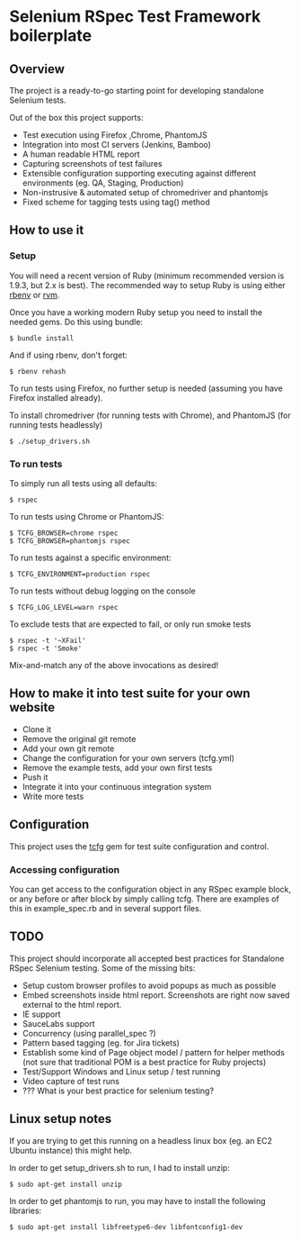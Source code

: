 Selenium RSpec Test Framework boilerplate
=========================================

Overview
--------
The project is a ready-to-go starting point for developing standalone Selenium tests.

Out of the box this project supports:

* Test execution using Firefox ,Chrome, PhantomJS
* Integration into most CI servers (Jenkins, Bamboo)
* A human readable HTML report
* Capturing screenshots of test failures
* Extensible configuration supporting executing against different environments (eg. QA, Staging, Production)
* Non-instrusive & automated setup of chromedriver and phantomjs
* Fixed scheme for tagging tests using tag() method


How to use it
-------------

### Setup

You will need a recent version of Ruby (minimum recommended version is 1.9.3, but 2.x is best). The recommended way to setup Ruby is using either [rbenv](https://github.com/sstephenson/rbenv) or [rvm](https://rvm.io/).

Once you have a working modern Ruby setup you need to install the needed gems. Do this using bundle:

    $ bundle install

And if using rbenv, don't forget:

    $ rbenv rehash

To run tests using Firefox, no further setup is needed (assuming you have Firefox installed already).

To install chromedriver (for running tests with Chrome), and PhantomJS (for running tests headlessly)

    $ ./setup_drivers.sh


### To run tests

To simply run all tests using all defaults:

    $ rspec

To run tests using Chrome or PhantomJS:

    $ TCFG_BROWSER=chrome rspec
    $ TCFG_BROWSER=phantomjs rspec

To run tests against a specific environment:

    $ TCFG_ENVIRONMENT=production rspec

To run tests without debug logging on the console

    $ TCFG_LOG_LEVEL=warn rspec


To exclude tests that are expected to fail, or only run smoke tests

    $ rspec -t '~XFail'
    $ rspec -t 'Smoke'

Mix-and-match any of the above invocations as desired!

How to make it into test suite for your own website
---------------------------------------------------

* Clone it
* Remove the original git remote
* Add your own git remote
* Change the configuration for your own servers (tcfg.yml)
* Remove the example tests, add your own first tests
* Push it
* Integrate it into your continuous integration system
* Write more tests


Configuration
-------------

This project uses the [tcfg](https://github.com/rschultheis/tcfg) gem for test suite configuration and control.

### Accessing configuration

You can get access to the configuration object in any RSpec example block, or any before or after block by simply calling tcfg.
There are examples of this in example_spec.rb and in several support files.


TODO
----
This project should incorporate all accepted best practices for Standalone RSpec Selenium testing.
Some of the missing bits:

* Setup custom browser profiles to avoid popups as much as possible
* Embed screenshots inside html report.  Screenshots are right now saved external to the html report.
* IE support
* SauceLabs support
* Concurrency (using parallel_spec ?)
* Pattern based tagging (eg. for Jira tickets)
* Establish some kind of Page object model / pattern for helper methods (not sure that traditional POM is a best practice for Ruby projects)
* Test/Support Windows and Linux setup / test running
* Video capture of test runs
* ??? What is your best practice for selenium testing?


Linux setup notes
------------------
If you are trying to get this running on a headless linux box (eg. an EC2 Ubuntu instance) this might help.

In order to get setup_drivers.sh to run, I had to install unzip:

    $ sudo apt-get install unzip

In order to get phantomjs to run, you may have to install the following libraries:

    $ sudo apt-get install libfreetype6-dev libfontconfig1-dev

